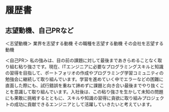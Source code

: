 # 履歴書
<!-- AsciiDoc使って書こうとしたけど、使い勝手が悪かったので内容だけmdに書いて、pagesのテンプレを使うことにした -->

## 志望動機、自己PRなど
＜志望動機＞
業界を志望する動機
その職種を志望する動機
その会社を志望する動機

＜自己PR＞
私の強みは、目の前の課題に対して最後まであきらめることなく取り組む粘り強さです。現在、ITエンジニアに必要なプログラミングスキルと知識の習得を目指して、ポートフォリオの作成やプログラミング学習コミュニティの勉強会に継続して取り組んでいます。学習を進めていく中でエラーなどの困難に直面した際にも、試行錯誤を重ねて諦めずに課題と向き合い最後までやり抜くことを意識して取り組んでいます。入社後は、この粘り強さを生かして未知の問題にも果敢に挑戦するとともに、スキルや知識の習得に貪欲に取り組みプロジェクトの成功に貢献できるエンジニアとして活躍していきたいと考えています。